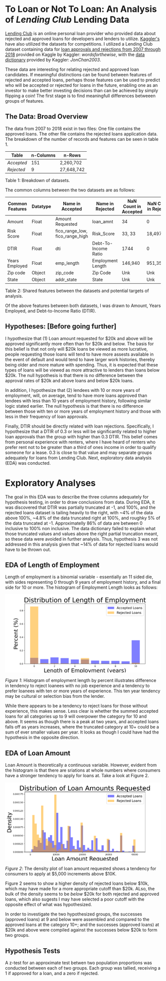 # To Loan or Not To Loan: An Analysis of *Lending Club* Lending Data

[Lending Club](https://www.lendingclub.com/) is an online personal loan provider who provided data about rejected and approved loans for developers and lenders to utilize. [Kaggler's]( https://www.kaggle.com/) have also utilized the datasets for competitions. I utilized a Lending Club dataset containing data for [loan approvals and rejections from 2007 through 2018](https://www.kaggle.com/wordsforthewise/lending-club/) provided on Kaggle by Kaggler: *wordsforthewise*, with the [data dictionary](https://www.kaggle.com/jonchan2003/lending-club-data-dictionary) provided by Kaggler: *JonChan2003*. 

These data are interesting for relating rejected and approved loan candidates. If meaningful distinctions can be found between features of rejected and accepted loans, perhaps those features can be used to predict who will be accepted or rejected for loans in the future, enabling one as an investor to make better investing decisions than can be achieved by simply flipping a coin! The first stage is to find meaningfull differences betweeen groups of features. 

## The Data: Broad Overview

The data from 2007 to 2018 exist in two files: One file contains the approved loans. The other file contains the rejected loans application data. The breakdown of the number of records and features can be seen in table 1.

|  **Table**  | **n-Columns**  |   **n-Rows**  |
|---------|------------|-----------|
|*Accepted* |    151     | 2,260,702 |
|*Rejected* |     9      |27,648,742 |  

Table 1: Breakdown of datasets.

The common columns between the two datasets are as follows:

| **Common Features** | **Datatype** | **Name in Accepted** | **Name in Rejected** | **NaN Count in Accepted** | **NaN Count in Rejected** |
|---------------------|--------------|----------------------|----------------------|---------------------------|---------------------------|
| Amount | Float | Amount Requested | loan_amnt | 34 | 0 |
| Risk Score | Float | fico_range_low, fico_range_high | Risk_Score | 33, 33 | 18,497,630 |
| DTIR | Float | dti | Debt-To-Income Ratio | 1744 | 0 |
| Years Employed | Float | emp_length | Employment Length | 146,940 | 951,355 |
| Zip code | Object | zip_code | Zip Code | Unk | Unk |
| State | Object | addr_state | State | Unk | Unk |  

Table 2: Shared features between the datasets and potential targets of analysis.

Of the above features between both datasets, I was drawn to Amount, Years Employed, and Debt-to-Income Ratio (DTIR). 

## Hypotheses: [Before going further]

I hypothesize that (1) Loan amount requested for $20k and above will be approved significantly more often than for $20k and below. The basis for this belief is that not only will $20k loans be viewed as more lucrative, people requesting those loans will tend to have more assests available in the event of default and would tend to have larger work histories, thereby being older and more mature with spending. Thus, it is expected that these types of loans will be viewed as more attractive to lenders than loans below $20k. The null hypothesis is that there is no difference between the approval rates of $20k and above loans and below $20k loans. 

In addition, I hypothesize that (2) lendees with 10 or more years of employment, will, on average, tend to have more loans approved than lendees with less than 10 years of employment history, following similar logic stated earlier. The null hypothesis is that there is no difference between those with ten or more years of employment history and those with less in their frequency of loan approvals. 

Finally, DTIR should be directly related with loan rejections. Specifically, I hypothesize that a DTIR of 0.3 or less will be significantly related to higher loan
approvals than the group with higher than 0.3 DTIR. This belief comes from personal experience with renters, where I have heard of renters who prefer rent not to be greater than a third of ones income in order to qualify someone for a lease. 0.3 is close to that value and may separate groups adequately for loans from Lending Club. Next, exploratory data analysis (EDA) was conducted.

# Exploratory Analyses

The goal in this EDA was to describe the three columns adequately for hypothesis testing, in order to draw conclusions from data. During EDA, it was discovered that DTIR was partially truncated at -1, and 100%, and the rejected loans dataset is tailing heavily to the right, with ~4% of the data above 100%, ~4.8% of the data truncated right at 100%, and roughky 5% of the data truncated at -1. Approximatelly 86% of data are between 0 inclusive to 100% non inclusive. The data dictionary failed to explain what those truncated values and values above the right partial truncation meant, so these data were avoided in further analysis. Thus, hypothesis 3 was not addressed in this analysis given that ~14% of data for rejected loans would have to be thrown out. 

## EDA of Length of Employment 

Length of employment is a binomial variable - essentially an 11 sided die, with sides representing 0 through 9 years of employment history, and a final side for 10 or more. The histogram of Employment Length looks as follows:

![Histogram of Employment Length](https://raw.githubusercontent.com/KeithChamberlain/To_Loan_or_Not/main/img/emp_len_bar.png)

*Figure 1*: Histogram of employment length by percent illustrates difference in tendency to reject loanees with no job experience and a tendency to prefer loanees with ten or more years of experience. This ten year tendency may be cultural or selection bias from the lender. 

While there appears to be a tendency to reject loans for those without experience, this makes sense. Less clear is whether the summed accepted loans for all categories up to 9 will overpower the category for 10 and above. It seems as though there is a peak at two years, and accepted loans falls off as years increases, where the truncated category at 10+ could be a sum of ever smaller values per year. It looks as though I could have had the hypothesis in the opposite direction.

## EDA of Loan Amount

Loan Amount is theoretically a continuous variable. However, evident from the histogram is that there are sriations at whole numbers where consumers have a stronger tendency to apply for loans at. Take a look at Figure 2. 

![Histogram of Loan Amount](https://raw.githubusercontent.com/KeithChamberlain/To_Loan_or_Not/main/img/loan_amt_hist.png)

*Figure 2*: The density plot of loan amount requested shows a tendency for consumers to apply at $5,000 increments above $10K. 

Figure 2 seems to show a higher density of rejected loans below $10k, which may have made for a more appropriate cutoff than $20k. ALso, the bulk of the density seems to be *below* $20k for both rejected and approved loans, which also sugests I may have selected a poor cutoff with the opposite effect of what was hypothesized.

In order to investigate the two hypothesized groups, the successes (approved loans) at 9 and below were assembled and compared to the approved loans at the category 10+; and the successes (approved loans) at $20k and above were compiled against the successes below $20k to form two groups. 





## Hypothesis Tests

A z-test for an approximate test betwen two population proportions was conducted between each of two groups. Each group was tallied, receiving a 1 if approved for a loan, and a zero if rejected. 

